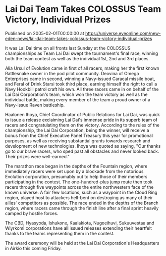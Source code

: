 # Lai Dai Team Takes COLOSSUS Team Victory, Individual Prizes
Published on 2005-02-01T00:00:00 at https://universe.eveonline.com/new-eden-news/lai-dai-team-takes-colossus-team-victory-individual-prizes

It was Lai Dai time on all fronts last Sunday at the COLOSSUS championships as Team Lai Dai swept the tournament's final race, winning both the team contest as well as the individual 1st, 2nd and 3rd places.   
  
Alia Ursul of Evolution came in first of all racers, making her the first known Rattlesnake owner in the pod pilot community. Deovina of Omega Enterprises came in second, winning a Navy-issued Caracal missile boat, and Feral of Drink Starsi took third place, earning himself the right to call a Navy Hookbill patrol craft his own. All three racers came in on behalf of the Lai Dai Corporation's team, which won the team victory as well as the individual battle, making every member of the team a proud owner of a Navy-issue Raven battleship.   
  
Haalonen Ihoya, Chief Coordinator of Public Relations for Lai Dai, was quick to issue a release exclaiming Lai Dai's immense pride in its superb team of racers and congratulating them on the victory. According to the rules of the championship, the Lai Dai Corporation, being the winner, will receive a bonus from the Chief Executive Panel Treasury this year for promotional purposes, as well as receiving substantial grants towards research and development of new technologies. Ihoya was quoted as saying, "Our thanks go to our brave racers, who sped past all obstacles and never looked back. Their prizes were well-earned."   
  
The marathon race began in the depths of the Fountain region, where immediately racers were set upon by a blockade from the notorious Evolution corporation, presumably out to help those of their members participating in the contest. The one-hundred-plus jump route then took racers through five waypoints across the entire northwestern face of the known universe. A fair few locations, such as a waypoint in the Cloud Ring region, played host to attackers hell-bent on destroying as many of their allies' competitors as possible. The race ended in the depths of the Branch region, where racers came through the finish line after a final sprint heavily camped by hostile forces.   
  
The CBD, Hyasyoda, Ishukone, Kaalakiota, Nugoeihuvi, Sukuuvestaa and Wiyrkomi corporations have all issued releases extending their heartfelt thanks to the teams representing them in the contest.   
  
The award ceremony will be held at the Lai Dai Corporation's Headquarters in Airkio this coming Friday.
